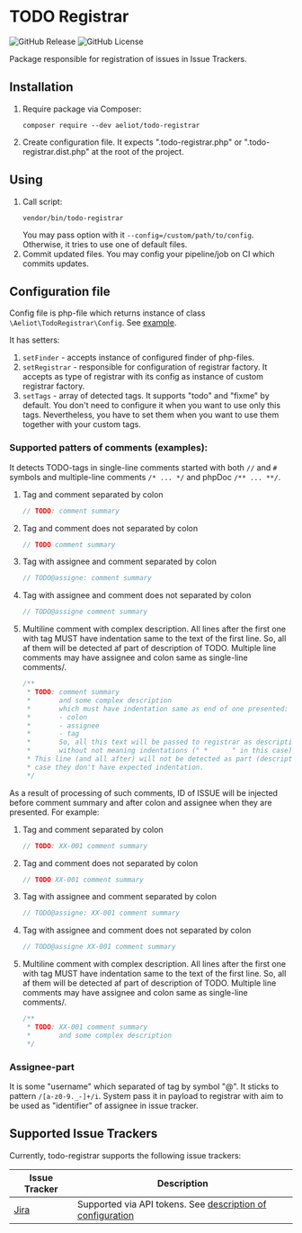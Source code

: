 # TODO Registrar

![GitHub Release](https://img.shields.io/github/v/release/Aeliot-Tm/todo-registrar?label=Release&labelColor=black)
![GitHub License](https://img.shields.io/github/license/Aeliot-Tm/todo-registrar?label=License&labelColor=black)

Package responsible for registration of issues in Issue Trackers.

## Installation

1. Require package via Composer:
   ```shell
   composer require --dev aeliot/todo-registrar
   ```
2. Create configuration file. It expects ".todo-registrar.php" or ".todo-registrar.dist.php" at the root of the project.

## Using

1. Call script:
   ```shell
   vendor/bin/todo-registrar
   ```
   You may pass option with it `--config=/custom/path/to/config`. Otherwise, it tries to use one of default files. 
2. Commit updated files. You may config your pipeline/job on CI which commits updates.

## Configuration file

Config file is php-file which returns instance of class `\Aeliot\TodoRegistrar\Config`. See [example](.todo-registrar.dist.php).

It has setters:
1. `setFinder` - accepts instance of configured finder of php-files.
2. `setRegistrar` - responsible for configuration of registrar factory. It accepts as type of registrar with its config
   as instance of custom registrar factory.
3. `setTags` - array of detected tags. It supports "todo" and "fixme" by default. 
   You don't need to configure it when you want to use only this tags. Nevertheless, you have to set them 
   when you want to use them together with your custom tags.

### Supported patters of comments (examples):

It detects TODO-tags in single-line comments started with both `//` and `#` symbols
and multiple-line comments `/* ... */` and phpDoc `/** ... **/`.

1. Tag and comment separated by colon
   ```php
   // TODO: comment summary
   ```
2. Tag and comment does not separated by colon
   ```php
   // TODO comment summary
   ```
3. Tag with assignee and comment separated by colon
   ```php
   // TODO@assigne: comment summary
   ```
4. Tag with assignee and comment does not separated by colon
   ```php
   // TODO@assigne comment summary
   ```
5. Multiline comment with complex description. All lines after the first one with tag MUST have indentation
   same to the text of the first line. So, all af them will be detected af part of description of TODO.
   Multiple line comments may have assignee and colon same as single-line comments/.
   ```php
   /**
    * TODO: comment summary
    *       and some complex description
    *       which must have indentation same as end of one presented:
    *       - colon
    *       - assignee
    *       - tag
    *       So, all this text will be passed to registrar as description
    *       without not meaning indentations (" *      " in this case).
    * This line (and all after) will not be detected as part (description) of "TODO"
    * case they don't have expected indentation.
    */
   ```

As a result of processing of such comments, ID of ISSUE will be injected before comment summary
and after colon and assignee when they are presented. For example:
1. Tag and comment separated by colon
   ```php
   // TODO: XX-001 comment summary
   ```
2. Tag and comment does not separated by colon
   ```php
   // TODO XX-001 comment summary
   ```
3. Tag with assignee and comment separated by colon
   ```php
   // TODO@assigne: XX-001 comment summary
   ```
4. Tag with assignee and comment does not separated by colon
   ```php
   // TODO@assigne XX-001 comment summary
   ```
5. Multiline comment with complex description. All lines after the first one with tag MUST have indentation
   same to the text of the first line. So, all af them will be detected af part of description of TODO.
   Multiple line comments may have assignee and colon same as single-line comments/.
   ```php
   /**
    * TODO: XX-001 comment summary
    *       and some complex description
    */
   ```

### Assignee-part

It is some "username" which separated of tag by symbol "@". It sticks to pattern `/[a-z0-9._-]+/i`.
System pass it in payload to registrar with aim to be used as "identifier" of assignee in issue tracker.

## Supported Issue Trackers

Currently, todo-registrar supports the following issue trackers:

| Issue Tracker                                   | Description                                                                                 |
|-------------------------------------------------|---------------------------------------------------------------------------------------------|
| [Jira](https://www.atlassian.com/software/jira) | Supported via API tokens. See [description of configuration](docs/registrar/jira/config.md) |
